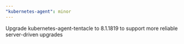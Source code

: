 ```yaml
---
"kubernetes-agent": minor
---
```


Upgrade kubernetes-agent-tentacle to 8.1.1819 to support more reliable server-driven upgrades
